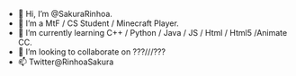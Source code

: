 - 👋 Hi, I’m @SakuraRinhoa.
- 👀 I’m a MtF / CS Student / Minecraft Player.
- 🌱 I’m currently learning C++ / Python / Java / JS / Html / Html5 /Animate CC.
- 💞️ I’m looking to collaborate on ???///???
- 📫 Twitter@RinhoaSakura
<!---
SakuraRinhoa/SakuraRinhoa is a ✨ special ✨ repository because its `README.md` (this file) appears on your GitHub profile.
You can click the Preview link to take a look at your changes.
--->
